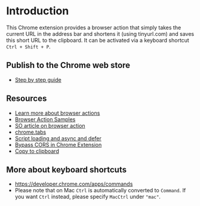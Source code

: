 # Introduction

This Chrome extension provides a browser action that simply takes the current
URL in the address bar and shortens it (using tinyurl.com) and saves this short
URL to the clipboard. It can be activated via a keyboard shortcut 
`Ctrl + Shift + P`.

## Publish to the Chrome web store

- [Step by step guide](https://developer.chrome.com/webstore/publish)

## Resources

- [Learn more about browser
actions](https://developer.chrome.com/extensions/browserAction)
- [Browser Action
Samples](https://chromium.googlesource.com/chromium/src/+/master/chrome/common/extensions/docs/examples/api/browserAction/)
- [SO article on browser
action](https://stackoverflow.com/questions/18766886/unable-to-trigger-chrome-browseraction-onclicked-addlistener-with-google-chrome)
- [chrome.tabs](https://developer.chrome.com/extensions/tabs)
- [Script loading and async and
defer](https://flaviocopes.com/javascript-async-defer/)
- [Bypass CORS in Chrome
Extension](https://stackoverflow.com/questions/44123426/how-to-bypass-cors-for-chrome-extension)
- [Copy to
clipboard](https://stackoverflow.com/questions/49618618/copy-current-url-to-clipboard)

## More about keyboard shortcuts

- https://developer.chrome.com/apps/commands
- Please note that on Mac `Ctrl` is automatically converted to `Command`. If you
want `Ctrl` instead, please specify `MacCtrl` under `"mac"`.